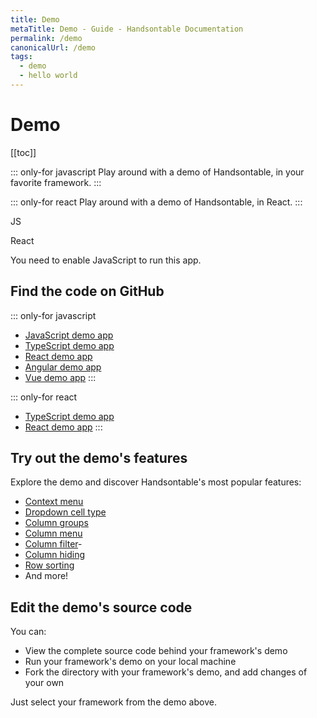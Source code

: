 ```yaml
---
title: Demo
metaTitle: Demo - Guide - Handsontable Documentation
permalink: /demo
canonicalUrl: /demo
tags:
  - demo
  - hello world
---
```


# Demo

[[toc]]

::: only-for javascript
Play around with a demo of Handsontable, in your favorite framework.
:::

::: only-for react
Play around with a demo of Handsontable, in React.
:::

JS

<div class="example-container">
  <div id="example"></div>
  <script defer src="https://examples.handsontable.com/examples/12.1.1/docs/js/demo/src.3f3ef8b8.js"></script>
  <style>
    @import 'https://examples.handsontable.com/examples/12.1.1/docs/js/demo/src.4d67a99b.css';
  </style>
</div>

React

<div class="example-container">
  <link href="https://examples.handsontable.com/examples/12.1.1/docs/react/demo/static/css/2.7224520f.chunk.css" rel="stylesheet">
  <link href="https://examples.handsontable.com/examples/12.1.1/docs/react/demo/static/css/main.d725e59a.chunk.css" rel="stylesheet">
  <noscript>You need to enable JavaScript to run this app.</noscript><div id="root"></div><script type="text/javascript">!function(e){function r(r){for(var n,l,a=r[0],f=r[1],i=r[2],p=0,s=[];p<a.length;p++)l=a[p],Object.prototype.hasOwnProperty.call(o,l)&&o[l]&&s.push(o[l][0]),o[l]=0;for(n in f)Object.prototype.hasOwnProperty.call(f,n)&&(e[n]=f[n]);for(c&&c(r);s.length;)s.shift()();return u.push.apply(u,i||[]),t()}function t(){for(var e,r=0;r<u.length;r++){for(var t=u[r],n=!0,a=1;a<t.length;a++){var f=t[a];0!==o[f]&&(n=!1)}n&&(u.splice(r--,1),e=l(l.s=t[0]))}return e}var n={},o={1:0},u=[];function l(r){if(n[r])return n[r].exports;var t=n[r]={i:r,l:!1,exports:{}};return e[r].call(t.exports,t,t.exports,l),t.l=!0,t.exports}l.m=e,l.c=n,l.d=function(e,r,t){l.o(e,r)||Object.defineProperty(e,r,{enumerable:!0,get:t})},l.r=function(e){"undefined"!=typeof Symbol&&Symbol.toStringTag&&Object.defineProperty(e,Symbol.toStringTag,{value:"Module"}),Object.defineProperty(e,"__esModule",{value:!0})},l.t=function(e,r){if(1&r&&(e=l(e)),8&r)return e;if(4&r&&"object"==typeof e&&e&&e.__esModule)return e;var t=Object.create(null);if(l.r(t),Object.defineProperty(t,"default",{enumerable:!0,value:e}),2&r&&"string"!=typeof e)for(var n in e)l.d(t,n,function(r){return e[r]}.bind(null,n));return t},l.n=function(e){var r=e&&e.__esModule?function(){return e.default}:function(){return e};return l.d(r,"a",r),r},l.o=function(e,r){return Object.prototype.hasOwnProperty.call(e,r)},l.p="./";var a=this["webpackJsonpreact-demo"]=this["webpackJsonpreact-demo"]||[],f=a.push.bind(a);a.push=r,a=a.slice();for(var i=0;i<a.length;i++)r(a[i]);var c=f;t()}([])</script><script src="https://examples.handsontable.com/examples/12.1.1/docs/react/demo/static/js/2.5294fea0.chunk.js"></script><script src="https://examples.handsontable.com/examples/12.1.1/docs/react/demo/static/js/main.40a86499.chunk.js"></script>
</div>

## Find the code on GitHub

::: only-for javascript
- [JavaScript demo app](https://github.com/handsontable/handsontable/tree/develop/examples/next/docs/js/demo/)
- [TypeScript demo app](https://github.com/handsontable/handsontable/tree/develop/examples/next/docs/ts/demo/)
- [React demo app](https://github.com/handsontable/handsontable/tree/develop/examples/next/docs/react/demo/)
- [Angular demo app](https://github.com/handsontable/handsontable/tree/develop/examples/next/docs/angular/demo/)
- [Vue demo app](https://github.com/handsontable/handsontable/tree/develop/examples/next/docs/vue/demo/)
:::

::: only-for react
- [TypeScript demo app](https://github.com/handsontable/handsontable/tree/develop/examples/next/docs/ts/demo/)
- [React demo app](https://github.com/handsontable/handsontable/tree/develop/examples/next/docs/react/demo/)
:::

## Try out the demo's features

Explore the demo and discover Handsontable's most popular features:

- [Context menu](@/guides/accessories-and-menus/context-menu.md)
- [Dropdown cell type](@/guides/cell-types/dropdown-cell-type.md)
- [Column groups](@/guides/columns/column-groups.md)
- [Column menu](@/guides/columns/column-menu.md)
- [Column filter](@/guides/columns/column-filter.md)- 
- [Column hiding](@/guides/columns/column-hiding.md)
- [Row sorting](@/guides/rows/row-sorting.md)
- And more!

## Edit the demo's source code

You can:
- View the complete source code behind your framework's demo
- Run your framework's demo on your local machine
- Fork the directory with your framework's demo, and add changes of your own

Just select your framework from the demo above.
